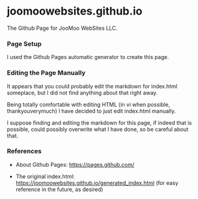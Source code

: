 
# joomoowebsites.github.io

The Github Page for JooMoo WebSites LLC.

### Page Setup

I used the Github Pages automatic generator to create this page.

### Editing the Page Manually

It appears that you could probably edit the markdown for index.html someplace, but I did not find anything about that right away.

Being totally comfortable with editing HTML (in vi when possible, thankyouverymuch) I have decided to just edit index.html manually.

I suppose finding and editing the markdown for this page, if indeed that is possible, could possibly overwrite what I have done, so be careful about that.

### References

* About Github Pages: https://pages.github.com/

* The original index.html: https://joomoowebsites.github.io/generated_index.html (for easy reference in the future, as desired)

